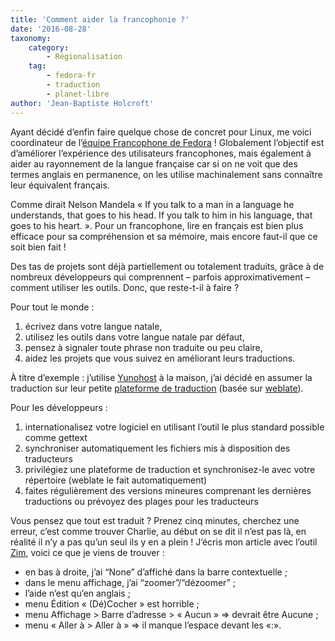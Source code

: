 ```yaml
---
title: 'Comment aider la francophonie ?'
date: '2016-08-28'
taxonomy:
    category:
        - Régionalisation
    tag:
        - fedora-fr
        - traduction
        - planet-libre
author: 'Jean-Baptiste Holcroft'
---
```


Ayant décidé d’enfin faire quelque chose de concret pour Linux, me voici coordinateur de l’[équipe Francophone de Fedora](https://fedoraproject.org/wiki/L10N_French_Team) ! Globalement l’objectif est d’améliorer l’expérience des utilisateurs francophones, mais également à aider au rayonnement de la langue française car si on ne voit que des termes anglais en permanence, on les utilise machinalement sans connaître leur équivalent français.

Comme dirait Nelson Mandela « If you talk to a man in a language he understands, that goes to his head. If you talk to him in his language, that goes to his heart. ». Pour un francophone, lire en français est bien plus efficace pour sa compréhension et sa mémoire, mais encore faut-il que ce soit bien fait !

Des tas de projets sont déjà partiellement ou totalement traduits, grâce à de nombreux développeurs qui comprennent – parfois approximativement – comment utiliser les outils. Donc, que reste-t-il à faire ?

Pour tout le monde :

1. écrivez dans votre langue natale,
2. utilisez les outils dans votre langue natale par défaut,
3. pensez à signaler toute phrase non traduite ou peu claire,
4. aidez les projets que vous suivez en améliorant leurs traductions.

À titre d’exemple : j’utilise [Yunohost](http://yunohost.org) à la maison, j’ai décidé en assumer la traduction sur leur petite [plateforme de traduction](http://translate.yunohost.org) (basée sur [weblate](http://weblate.org)).

Pour les développeurs :

1. internationalisez votre logiciel en utilisant l’outil le plus standard possible comme gettext
2. synchroniser automatiquement les fichiers mis à disposition des traducteurs
3. privilégiez une plateforme de traduction et synchronisez-le avec votre répertoire (weblate le fait automatiquement)
4. faites régulièrement des versions mineures comprenant les dernières traductions ou prévoyez des plages pour les traducteurs


Vous pensez que tout est traduit ? Prenez cinq minutes, cherchez une erreur, c’est comme trouver Charlie, au début on se dit il n’est pas là, en réalité il n’y a pas qu’un seul ils y en a plein !
J’écris mon article avec l’outil [Zim](http://zim-wiki.org), voici ce que je viens de trouver :

* en bas à droite, j’ai “None” d’affiché dans la barre contextuelle ;
* dans le menu affichage, j’ai “zoomer”/“dézoomer” ;
* l’aide n’est qu’en anglais ;
* menu Édition « (Dé)Cocher » est horrible ;
* menu Affichage > Barre d’adresse > « Aucun » ⇒ devrait être Aucune ;
* menu « Aller à > Aller à » => il manque l’espace devant les «:».

